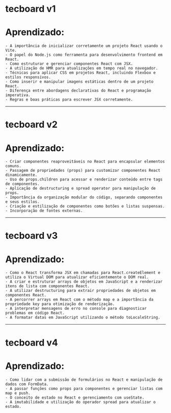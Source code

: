 # tecboard v1

# Aprendizado:
    - A importância de inicializar corretamente um projeto React usando o Vite.
    - O papel do Node.js como ferramenta para desenvolvimento frontend em React.
    - Como estruturar e gerenciar componentes React com JSX.
    - A utilização de HMR para atualizações em tempo real no navegador.
    - Técnicas para aplicar CSS em projetos React, incluindo Flexbox e estilos responsivos.
    - Como inserir e manipular imagens estáticas dentro de um projeto React.
    - Diferença entre abordagens declarativas do React e programação imperativa.
    - Regras e boas práticas para escrever JSX corretamente.


---

# tecboard v2

# Aprendizado:
    - Criar componentes reaproveitáveis no React para encapsular elementos comuns.
    - Passagem de propriedades (props) para customizar componentes React dinamicamente.
    - Uso de props.children para acessar e renderizar conteúdo entre tags de componentes.
    - Aplicação de destructuring e spread operator para manipulação de props.
    - Importância da organização modular do código, separando componentes e seus estilos.
    - Criação e estilização de componentes como botões e listas suspensas.
    - Incorporação de fontes externas.


---

# tecboard v3

# Aprendizado:
    - Como o React transforma JSX em chamadas para React.createElement e utiliza o Virtual DOM para atualizar eficientemente o DOM real.
    - A criar e estruturar arrays de objetos em JavaScript e a renderizar itens de lista com componentes React.
    - A utilizar destructuring para extrair propriedades de objetos em componentes React.
    - A percorrer arrays em React com o método map e a importância da propriedade key para otimização de renderização.
    - A interpretar mensagens de erro no console para diagnosticar problemas em código React.
    - A formatar datas em JavaScript utilizando o método toLocaleString.


---

# tecboard v4

# Aprendizado:
    - Como lidar com a submissão de formulários no React e manipulação de dados com FormData.
    - A passar funções como props para componentes e gerenciar listas com map e push.
    - O conceito de estado no React e gerenciamento com useState.
    - A imutabilidade e utilização do operador spread para atualizar o estado.







